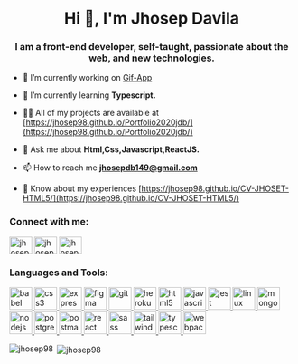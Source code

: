 <h1 align="center">Hi 👋, I'm Jhosep Davila</h1>
<h3 align="center">I am a front-end developer, self-taught, passionate about the web, and new technologies.</h3>

- 🔭 I’m currently working on [Gif-App](https://github.com/jhosep98/Gif-App)

- 🌱 I’m currently learning **Typescript.**

- 👨‍💻 All of my projects are available at [https://jhosep98.github.io/Portfolio2020jdb/](https://jhosep98.github.io/Portfolio2020jdb/)

- 💬 Ask me about **Html,Css,Javascript,ReactJS.**

- 📫 How to reach me **jhosepdb149@gmail.com**

- 📄 Know about my experiences [https://jhosep98.github.io/CV-JHOSET-HTML5/](https://jhosep98.github.io/CV-JHOSET-HTML5/)

<h3 align="left">Connect with me:</h3>
<p align="left">
<a href="https://codepen.io/jhosepdb" target="blank"><img align="center" src="https://cdn.jsdelivr.net/npm/simple-icons@3.0.1/icons/codepen.svg" alt="jhosepdb" height="30" width="40" /></a>
<a href="https://linkedin.com/in/jhosep-davila" target="blank"><img align="center" src="https://cdn.jsdelivr.net/npm/simple-icons@3.0.1/icons/linkedin.svg" alt="jhosep-davila" height="30" width="40" /></a>
<a href="https://fb.com/jhosep db" target="blank"><img align="center" src="https://cdn.jsdelivr.net/npm/simple-icons@3.0.1/icons/facebook.svg" alt="jhosep db" height="30" width="40" /></a>
</p>

<h3 align="left">Languages and Tools:</h3>
<p align="left"> <a href="https://babeljs.io/" target="_blank"> <img src="https://www.vectorlogo.zone/logos/babeljs/babeljs-icon.svg" alt="babel" width="40" height="40"/> </a> <a href="https://www.w3schools.com/css/" target="_blank"> <img src="https://devicons.github.io/devicon/devicon.git/icons/css3/css3-original-wordmark.svg" alt="css3" width="40" height="40"/> </a> <a href="https://expressjs.com" target="_blank"> <img src="https://devicons.github.io/devicon/devicon.git/icons/express/express-original-wordmark.svg" alt="express" width="40" height="40"/> </a> <a href="https://www.figma.com/" target="_blank"> <img src="https://www.vectorlogo.zone/logos/figma/figma-icon.svg" alt="figma" width="40" height="40"/> </a> <a href="https://git-scm.com/" target="_blank"> <img src="https://www.vectorlogo.zone/logos/git-scm/git-scm-icon.svg" alt="git" width="40" height="40"/> </a> <a href="https://heroku.com" target="_blank"> <img src="https://www.vectorlogo.zone/logos/heroku/heroku-icon.svg" alt="heroku" width="40" height="40"/> </a> <a href="https://www.w3.org/html/" target="_blank"> <img src="https://devicons.github.io/devicon/devicon.git/icons/html5/html5-original-wordmark.svg" alt="html5" width="40" height="40"/> </a> <a href="https://developer.mozilla.org/en-US/docs/Web/JavaScript" target="_blank"> <img src="https://devicons.github.io/devicon/devicon.git/icons/javascript/javascript-original.svg" alt="javascript" width="40" height="40"/> </a> <a href="https://jestjs.io" target="_blank"> <img src="https://www.vectorlogo.zone/logos/jestjsio/jestjsio-icon.svg" alt="jest" width="40" height="40"/> </a> <a href="https://www.linux.org/" target="_blank"> <img src="https://devicons.github.io/devicon/devicon.git/icons/linux/linux-original.svg" alt="linux" width="40" height="40"/> </a> <a href="https://www.mongodb.com/" target="_blank"> <img src="https://devicons.github.io/devicon/devicon.git/icons/mongodb/mongodb-original-wordmark.svg" alt="mongodb" width="40" height="40"/> </a> <a href="https://nodejs.org" target="_blank"> <img src="https://devicons.github.io/devicon/devicon.git/icons/nodejs/nodejs-original-wordmark.svg" alt="nodejs" width="40" height="40"/> </a> <a href="https://www.postgresql.org" target="_blank"> <img src="https://devicons.github.io/devicon/devicon.git/icons/postgresql/postgresql-original-wordmark.svg" alt="postgresql" width="40" height="40"/> </a> <a href="https://postman.com" target="_blank"> <img src="https://www.vectorlogo.zone/logos/getpostman/getpostman-icon.svg" alt="postman" width="40" height="40"/> </a> <a href="https://reactjs.org/" target="_blank"> <img src="https://devicons.github.io/devicon/devicon.git/icons/react/react-original-wordmark.svg" alt="react" width="40" height="40"/> </a> <a href="https://sass-lang.com" target="_blank"> <img src="https://devicons.github.io/devicon/devicon.git/icons/sass/sass-original.svg" alt="sass" width="40" height="40"/> </a> <a href="https://tailwindcss.com/" target="_blank"> <img src="https://www.vectorlogo.zone/logos/tailwindcss/tailwindcss-icon.svg" alt="tailwind" width="40" height="40"/> </a> <a href="https://www.typescriptlang.org/" target="_blank"> <img src="https://devicons.github.io/devicon/devicon.git/icons/typescript/typescript-original.svg" alt="typescript" width="40" height="40"/> </a> <a href="https://webpack.js.org" target="_blank"> <img src="https://devicons.github.io/devicon/devicon.git/icons/webpack/webpack-original.svg" alt="webpack" width="40" height="40"/> </a> </p>

<p><img align="left" src="https://github-readme-stats.vercel.app/api/top-langs?username=jhosep98&show_icons=true&locale=en&layout=compact" alt="jhosep98" /></p>
<p>&nbsp;<img align="center" src="https://github-readme-stats.vercel.app/api?username=jhosep98&show_icons=true&locale=en" alt="jhosep98" /></p>
